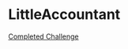 # LittleAccountant
[Completed Challenge](https://www.reddit.com/r/dailyprogrammer/comments/5wnbsi/20170228_challenge_304_easy_little_accountant/)
